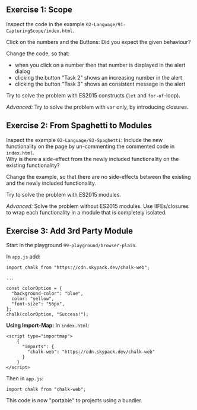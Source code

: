 ## Exercise 1: Scope

Inspect the code in the example `02-Language/91-CapturingScope/index.html`.  

Click on the numbers and the Buttons: Did you expect the given behaviour?  

Change the code, so that:

- when you click on a number then that number is displayed in the alert dialog 
- clicking the button "Task 2"  shows an increasing number in the alert
- clicking the button "Task 3"  shows an consistent message in the alert

Try to solve the problem with ES2015 constructs (`let` and `for-of`-loop).

*Advanced:* Try to solve the problem with `var` only, by introducing closures.



## Exercise 2: From Spaghetti to Modules

Inspect the example `02-Language/92-Spaghetti`: Include the new functionality on the page by un-commenting the commented code in `index.html`.  
Why is there a side-effect from the newly included functionality on the existing functionality?

Change the example, so that there are no side-effects between the existing and the newly included functionality.

Try to solve the problem with ES2015 modules.

*Advanced:* Solve the problem without ES2015 modules. Use IIFEs/closures to wrap each functionality in a module that is completely isolated.



## Exercise 3: Add 3rd Party Module

Start in the playground `99-playground/browser-plain`.

In `app.js` add:
```
import chalk from "https://cdn.skypack.dev/chalk-web";

...

const colorOption = {
  "background-color": "blue",
  color: "yellow",
  "font-size": "56px",
};
chalk(colorOption, "Success!");
```



**Using Import-Map:**
In `index.html`:
```
<script type="importmap">
    {
      "imports": {
        "chalk-web": "https://cdn.skypack.dev/chalk-web"
      }
    }
</script>
```


Then in `app.js`:
```
import chalk from "chalk-web";
```

This code is now "portable" to projects using a bundler.
